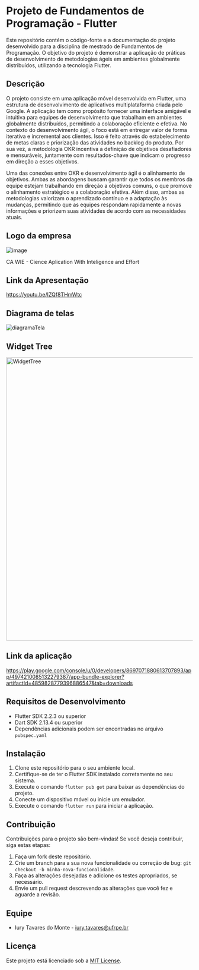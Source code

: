 # Projeto de Fundamentos de Programação - Flutter

Este repositório contém o código-fonte e a documentação do projeto desenvolvido para a disciplina de mestrado de Fundamentos de Programação. O objetivo do projeto é demonstrar a aplicação de práticas de desenvolvimento de metodologias ágeis em ambientes globalmente distribuídos, utilizando a tecnologia Flutter.

## Descrição

O projeto consiste em uma aplicação móvel desenvolvida em Flutter, uma estrutura de desenvolvimento de aplicativos multiplataforma criada pelo Google. A aplicação tem como propósito fornecer uma interface amigável e intuitiva para equipes de desenvolvimento que trabalham em ambientes globalmente distribuídos, permitindo a colaboração eficiente e efetiva. No contexto do desenvolvimento ágil, o foco está em entregar valor de forma iterativa e incremental aos clientes. Isso é feito através do estabelecimento de metas claras e priorização das atividades no backlog do produto. Por sua vez, a metodologia OKR incentiva a definição de objetivos desafiadores e mensuráveis, juntamente com resultados-chave que indicam o progresso em direção a esses objetivos.

Uma das conexões entre OKR e desenvolvimento ágil é o alinhamento de objetivos. Ambas as abordagens buscam garantir que todos os membros da equipe estejam trabalhando em direção a objetivos comuns, o que promove o alinhamento estratégico e a colaboração efetiva. Além disso, ambas as metodologias valorizam o aprendizado contínuo e a adaptação às mudanças, permitindo que as equipes respondam rapidamente a novas informações e priorizem suas atividades de acordo com as necessidades atuais.

## Logo da empresa
![image](https://github.com/IuryTavares/agileGlobalSoftwareDevelopment/assets/39784738/8c7cb5d2-ba11-45d9-83e3-4d79c41f4b53)

CA WIE - Cience Aplication With Inteligence and Effort

## Link da Apresentação
https://youtu.be/IZQf8THmWtc

## Diagrama de telas
![diagramaTela](https://github.com/IuryTavares/agileGlobalSoftwareDevelopment/assets/39784738/80f6ce65-e831-4903-8e4f-5d55047bbb2d)

## Widget Tree
<img width="762" alt="WidgetTree" src="https://github.com/IuryTavares/agileGlobalSoftwareDevelopment/assets/39784738/22706cf3-303e-4b11-8c89-534d543cc6d8">

## Link da aplicação
https://play.google.com/console/u/0/developers/8697071880613707893/app/4974210085132279387/app-bundle-explorer?artifactId=4859828779396886547&tab=downloads

## Requisitos de Desenvolvimento

- Flutter SDK 2.2.3 ou superior
- Dart SDK 2.13.4 ou superior
- Dependências adicionais podem ser encontradas no arquivo `pubspec.yaml`

## Instalação

1. Clone este repositório para o seu ambiente local.
2. Certifique-se de ter o Flutter SDK instalado corretamente no seu sistema.
3. Execute o comando `flutter pub get` para baixar as dependências do projeto.
4. Conecte um dispositivo móvel ou inicie um emulador.
5. Execute o comando `flutter run` para iniciar a aplicação.

## Contribuição

Contribuições para o projeto são bem-vindas! Se você deseja contribuir, siga estas etapas:

1. Faça um fork deste repositório.
2. Crie um branch para a sua nova funcionalidade ou correção de bug: `git checkout -b minha-nova-funcionalidade`.
3. Faça as alterações desejadas e adicione os testes apropriados, se necessário.
4. Envie um pull request descrevendo as alterações que você fez e aguarde a revisão.

## Equipe

- Iury Tavares do Monte - iury.tavares@ufrpe.br

## Licença

Este projeto está licenciado sob a [MIT License](LICENSE).
